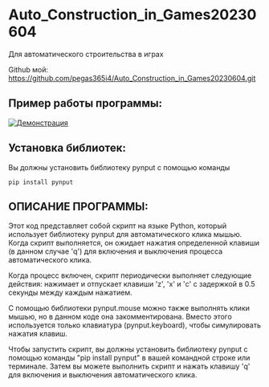 # Auto_Construction_in_Games20230604
Для автоматического строительства в играх

Github мой: https://github.com/pegas365i4/Auto_Construction_in_Games20230604.git

## Пример работы программы:
[![Демонстрация](https://i9.ytimg.com/vi_webp/ia7vk_FEvVg/mq2.webp?sqp=CPSJ8qMG-oaymwEmCMACELQB8quKqQMa8AEB-AH-CYAC0AWKAgwIABABGGUgVihBMA8=&rs=AOn4CLB2mq8J6vZtEp84W0hirnIzZqVH5Q)](https://www.youtube.com/embed/ia7vk_FEvVg)

## Установка библиотек:
Вы должны установить библиотеку pynput с помощью команды 
```
pip install pynput
```

## ОПИСАНИЕ ПРОГРАММЫ:
Этот код представляет собой скрипт на языке Python, который использует библиотеку pynput для автоматического клика мышью. Когда скрипт выполняется, он ожидает нажатия определенной клавиши (в данном случае 'q') для включения и выключения процесса автоматического клика. 

Когда процесс включен, скрипт периодически выполняет следующие действия: нажимает и отпускает клавиши 'z', 'x' и 'c' с задержкой в 0.5 секунды между каждым нажатием.

С помощью библиотеки pynput.mouse можно также выполнять клики мышью, но в данном коде она закомментирована. Вместо этого используется только клавиатура (pynput.keyboard), чтобы симулировать нажатия клавиш.

Чтобы запустить скрипт, вы должны установить библиотеку pynput с помощью команды "pip install pynput" в вашей командной строке или терминале. Затем вы можете выполнить скрипт и нажать клавишу 'q' для включения и выключения автоматического клика.

